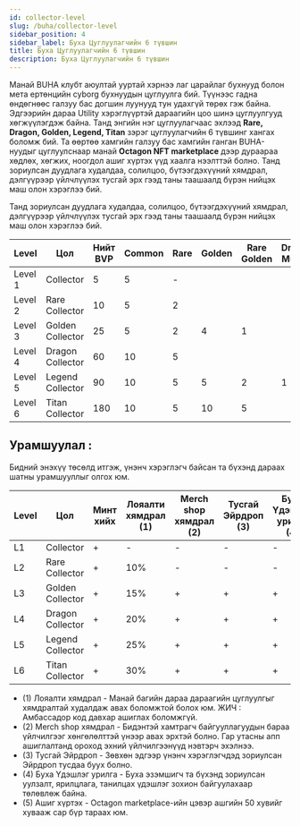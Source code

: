 ```yaml
---
id: collector-level
slug: /buha/collector-level
sidebar_position: 4
sidebar_label: Буха Цуглуулагчийн 6 түвшин
title: Буха Цуглуулагчийн 6 түвшин
description: Буха Цуглуулагчийн 6 түвшин
---
```

Манай BUHA клубт аюултай ууртай хэрнээ лаг царайлаг бухнууд болон мета ертөнцийн cyborg бухнуудын цуглуулга бий.
Түүнээс гадна өндөгнөөс галзуу бас догшин луунууд тун удахгүй төрөх гэж байна. Эдгээрийн дараа Utility хэрэглүүртэй дараагийн цоо шинэ цуглуулгууд хөгжүүлэгдэж байна.
Танд энгийн нэг цуглуулагчаас эхлээд **Rare, Dragon, Golden, Legend, Titan** зэрэг цуглуулагчийн 6 түвшинг хангах боломж бий. Та өөртөө хамгийн галзуу бас хамгийн ганган BUHA-нуудыг цуглуулснаар манай **Octagon NFT marketplace** дээр дураараа хөдлөх, хөгжих, ноогдол ашиг хүртэх үүд хаалга нээлттэй болно. Танд зориулсан дуудлага худалдаа, солилцоо, бүтээгдэхүүний хямдрал, дэлгүүрээр үйлчлүүлэх тусгай эрх гээд таны таашаалд бүрэн нийцэх маш олон хэрэглээ бий.

Танд зориулсан дуудлага худалдаа, солилцоо, бүтээгдэхүүний хямдрал, дэлгүүрээр үйлчлүүлэх тусгай эрх гээд таны таашаалд бүрэн нийцэх маш олон хэрэглээ бий.

| Level | Цол | Нийт BVP | Common  | Rare | Golden | Rare Golden | Dragon Mutant | Dragon |  Golden Dragon |
|---|---|---|---|---|---|---|---|---|---|
| Level 1  | Collector | 5 | 5 | - |   |   |   |   |   |
| Level 2 | Rare Collector | 10 | 5 | 2 |   |   |   |   |   |
| Level 3 | Golden Collector | 25 | 5 | 2 | 4 | 1 |   |   |   |
| Level 4 | Dragon Collector | 60 | 10 | 5 |   |   |   | 1 |   |
| Level 5 | Legend Collector | 90 | 10 | 5 | 5 | 2 | 1 | 1 |   |
| Level 6 | Titan Collector | 180 | 10 | 5 | 10 | 5 |   | 1 | 1 |

## **Урамшуулал :**

Бидний энэхүү төсөлд итгэж, үнэнч хэрэглэгч байсан та бүхэнд дараах шатны урамшууллыг олгох юм. 

| Level | Цол | Минт хийх | Лояалти хямдрал (1) | Merch shop хямдрал (2)| Тусгай Эйрдроп (3) | Буха Үдэшлэг урилга (4) | Ашиг хүртэх (5) |
|---|---|---|---|---|---|---|---|
| L1 | Collector | + | - | - | - | - | - |
| L2 | Rare Collector | + | 10% | - | - | - | - |
| L3 | Golden Collector | + | 15% | + | + | + | - |
| L4 | Dragon Collector | + | 20% | + | + | + | - |
| L5 | Legend Collector | + | 25% | + | + | + | 20% |
| L6 | Titan Collector | + | 30% | + | + | + | 30% |


* (1) Лояалти хямдрал - Манай багийн дараа дараагийн цуглуулгыг хямдралтай худалдаж авах боломжтой болох юм. ЖИЧ : Амбассадор код давхар ашиглах боломжгүй.
* (2) Merch shop хямдрал - Бидэнтэй хамтрагч байгууллагуудын бараа үйлчилгээг хөнгөлөлттэй үнээр авах эрхтэй болно. Гар утасны апп ашиглалтанд ороход эхний үйлчилгээнүүд нэвтэрч эхэлнээ.
* (3) Тусгай Эйрдроп - Зөвхөн эдгээр үнэнч хэрэглэгчдэд зориулсан Эйрдроп тусдаа буух болно.
* (4) Буха Үдэшлэг урилга - Буха эзэмшигч та бүхэнд зориулсан уулзалт, ярилцлага, танилцах үдэшлэг зохион байгуулахаар төлөвлөж байна.
* (5) Ашиг хүртэх - Octagon marketplace-ийн цэвэр ашгийн 50 хувийг хувааж сар бүр тараах юм.
